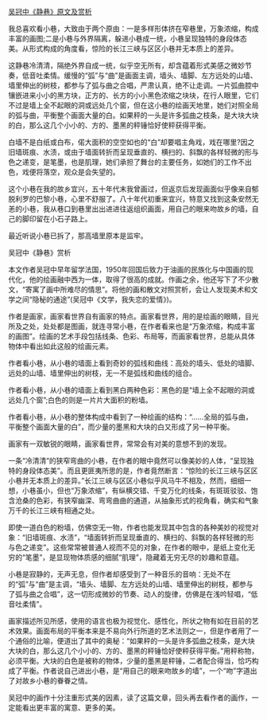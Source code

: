 [吴冠中《静巷》原文及赏析](https://www.vrrw.net/wx/10845.html)

我总喜欢看小巷，大致由于两个原由：一是多样形体挤在窄巷里，万象浓缩，构成丰富的画图;二是小巷与外界隔离，躲进小巷成一统，小巷呈现独特的身段体态美。从形式构成的角度看，惊险的长江三峡与区区小巷并无本质上的差异。

这静巷冷清清，隔绝外界自成一统，似乎空无所有，却含蕴着形式美感之微妙节奏，低音吐柔情。缓慢的“弧”与“曲”是画面主调，墙头、墙脚、左方远处的山墙、墙里伸出的树枝，都参与了弧与曲之合唱，严肃认真，绝不让走调。一片弧曲腔中镶嵌进来小小的黑方块，正方的、长方的小小黑色浓缩之块块，在行人眼里，它们不过是墙上全不起眼的洞或远处几个窗，但在这小巷的绘画天地里，她们对照全局的弧与曲，平衡整个画面大量的白。如果秤的一头是许多弧曲之枝条，是大块大块的白，那么这几个小小的、方的、墨黑的秤锤恰好使秤获得平衡。

白墙不是白纸或白布，偌大面积的空空如也的“白”却要唱主角戏，戏在哪里?因之旧墙斑痕、水渍，或由于墙面转折而呈现垂直的、横扫的、斜飘的各样轻微的形与色之递变，是笔墨，也是肌理，她们承担了舞台的主要任务，如她们的工作不出色，戏便将落空，观众是会失望的。

这个小巷在我的故乡宜兴，五十年代末我曾画过，但返京后发现画面似乎像来自郁脱利罗的巴黎小巷，心里不舒服了。八十年代初重来宜兴，特意又找到这条安然无恙的小巷，我从巷口到巷里出出进进往返组织画面，用自己的眼来吻故乡的墙，自己的脚印留在小石子路上。

最近听说小巷已拆了，那高墙里原本是监牢。



吴冠中《静巷》赏析

本文作者吴冠中早年留学法国，1950年回国后致力于油画的民族化与中国画的现代化，他的绘画融中西为一体，取得了很高的成就。作画之余，他还写下了不少散文，“寄寓了画中所难尽的情思”。将他的画和散文对照赏析，会让人发现美术和文学之间“隐秘的通途”(吴冠中《文学，我失恋的爱情》)。

作者是画家，画家看世界自有画家的特点。画家看世界，用的是绘画的眼睛，目光所及之处，处处都是图画，就连寻常小巷，在作者看来也是“万象浓缩，构成丰富的画图”。绘画的艺术手段包括线条、色彩、布局等，而画家看世界，总能从具体物体中看出如此这般的绘画元素。

作者看小巷，从小巷的墙面上看到奇妙的弧线和曲线：高处的墙头、低处的墙脚、远处的山墙、墙里伸出的树枝，无一不是弧线和曲线的组合。

作者看小巷，从小巷的墙面上看到黑白两种色彩：黑色的是“墙上全不起眼的洞或远处几个窗”;白色的则是一片片大面积的粉墙。

作者看小巷，从小巷的整体构成中看到了一种绘画的结构：“……全局的弧与曲，平衡整个画面大量的白”，而少量的墨黑和大块的白又形成了另一种平衡。

画家有一双敏锐的眼睛，画家看世界，常常会有对美的意想不到的发现。

一条“冷清清”的狭窄弯曲的小巷，在作者的眼中竟然可以像美妙的人体，“呈现独特的身段体态美”。而且更匪夷所思的是，作者竟然断言：“惊险的长江三峡与区区小巷并无本质上的差异。”长江三峡与区区小巷似乎风马牛不相及，然而，细细一想，小巷虽小，但也“万象浓缩”，有纵横交错、千变万化的线条，有斑斑驳驳、饱含沧桑的色彩，有狭窄幽深、弯弯曲曲的通道，从抽象形式的视角看，确实和气象万千的长江三峡有相通之处。

即使一道白色的粉墙，仿佛空无一物，作者也能发现其中包含的各种美妙的视觉对象：“旧墙斑痕、水渍”，“墙面转折而呈现垂直的、横扫的、斜飘的各样轻微的形与色之递变”。这些常常被普通人视而不见的对象，在作者的眼中，是纸上变化无穷的“笔墨”，是显现物体质感的细腻“肌理”，隐藏着无穷无尽的妙趣和意蕴。

小巷是寂静的，无声无息，但作者却感受到了一种音乐的音响：无处不在的“弧”与“曲”是主调，“墙头、墙脚、左方远处的山墙、墙里伸出的树枝，都参与了弧与曲之合唱”，这一切形成微妙的节奏、动人的旋律，仿佛是在浅吟轻唱，“低音吐柔情”。

画家描述所见所感，使用的语言也极为视觉化、感性化，所状之物有如在目前的艺术效果。画面布局的平衡本来是不易向外行所道的艺术法则之一，但是作者用了一个通俗的比喻，便道出了其中的奥秘：“如果秤的一头是许多弧曲之枝条，是大块大块的白，那么这几个小小的、方的、墨黑的秤锤恰好使秤获得平衡。”用秤称物，必须平衡。大块的白色是被称的物体，少量的墨黑是秤锤，二者配合得当，恰巧构成了平衡。作者说自己进出小巷，是“用自己的眼来吻故乡的墙”，一个“吻”字道出了对故乡小巷的眷眷之情。

吴冠中的画作十分注重形式美的因素，读了这篇文章，回头再去看作者的画作，一定能看出更丰富的寓意、更多的美。


